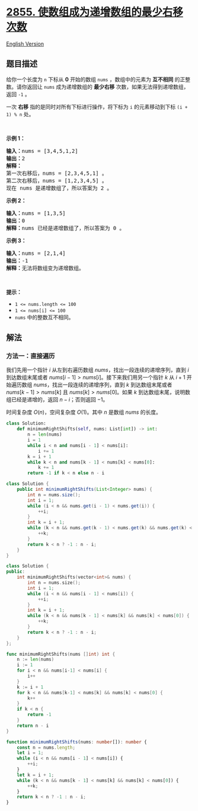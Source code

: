# [2855. 使数组成为递增数组的最少右移次数](https://leetcode.cn/problems/minimum-right-shifts-to-sort-the-array)

[English Version](/solution/2800-2899/2855.Minimum%20Right%20Shifts%20to%20Sort%20the%20Array/README_EN.md)

<!-- tags:数组 -->

<!-- difficulty:简单 -->

## 题目描述

<!-- 这里写题目描述 -->

<p>给你一个长度为 <code>n</code>&nbsp;下标从 <strong>0</strong>&nbsp;开始的数组&nbsp;<code>nums</code>&nbsp;，数组中的元素为&nbsp;<strong>互不相同</strong>&nbsp;的正整数。请你返回让 <code>nums</code>&nbsp;成为递增数组的 <strong>最少右移</strong>&nbsp;次数，如果无法得到递增数组，返回 <code>-1</code>&nbsp;。</p>

<p>一次 <strong>右移</strong>&nbsp;指的是同时对所有下标进行操作，将下标为 <code>i</code>&nbsp;的元素移动到下标&nbsp;<code>(i + 1) % n</code>&nbsp;处。</p>

<p>&nbsp;</p>

<p><strong class="example">示例 1：</strong></p>

<pre>
<b>输入：</b>nums = [3,4,5,1,2]
<b>输出：</b>2
<b>解释：</b>
第一次右移后，nums = [2,3,4,5,1] 。
第二次右移后，nums = [1,2,3,4,5] 。
现在 nums 是递增数组了，所以答案为 2 。
</pre>

<p><strong class="example">示例 2：</strong></p>

<pre>
<b>输入：</b>nums = [1,3,5]
<b>输出：</b>0
<b>解释：</b>nums 已经是递增数组了，所以答案为 0 。</pre>

<p><strong class="example">示例 3：</strong></p>

<pre>
<b>输入：</b>nums = [2,1,4]
<b>输出：</b>-1
<b>解释：</b>无法将数组变为递增数组。
</pre>

<p>&nbsp;</p>

<p><strong>提示：</strong></p>

<ul>
	<li><code>1 &lt;= nums.length &lt;= 100</code></li>
	<li><code>1 &lt;= nums[i] &lt;= 100</code></li>
	<li><code>nums</code>&nbsp;中的整数互不相同。</li>
</ul>

## 解法

### 方法一：直接遍历

我们先用一个指针 $i$ 从左到右遍历数组 $nums$，找出一段连续的递增序列，直到 $i$ 到达数组末尾或者 $nums[i - 1] \gt nums[i]$。接下来我们用另一个指针 $k$ 从 $i + 1$ 开始遍历数组 $nums$，找出一段连续的递增序列，直到 $k$ 到达数组末尾或者 $nums[k - 1] \gt nums[k]$ 且 $nums[k] \gt nums[0]$。如果 $k$ 到达数组末尾，说明数组已经是递增的，返回 $n - i$；否则返回 $-1$。

时间复杂度 $O(n)$，空间复杂度 $O(1)$。其中 $n$ 是数组 $nums$ 的长度。

<!-- tabs:start -->

```python
class Solution:
    def minimumRightShifts(self, nums: List[int]) -> int:
        n = len(nums)
        i = 1
        while i < n and nums[i - 1] < nums[i]:
            i += 1
        k = i + 1
        while k < n and nums[k - 1] < nums[k] < nums[0]:
            k += 1
        return -1 if k < n else n - i
```

```java
class Solution {
    public int minimumRightShifts(List<Integer> nums) {
        int n = nums.size();
        int i = 1;
        while (i < n && nums.get(i - 1) < nums.get(i)) {
            ++i;
        }
        int k = i + 1;
        while (k < n && nums.get(k - 1) < nums.get(k) && nums.get(k) < nums.get(0)) {
            ++k;
        }
        return k < n ? -1 : n - i;
    }
}
```

```cpp
class Solution {
public:
    int minimumRightShifts(vector<int>& nums) {
        int n = nums.size();
        int i = 1;
        while (i < n && nums[i - 1] < nums[i]) {
            ++i;
        }
        int k = i + 1;
        while (k < n && nums[k - 1] < nums[k] && nums[k] < nums[0]) {
            ++k;
        }
        return k < n ? -1 : n - i;
    }
};
```

```go
func minimumRightShifts(nums []int) int {
	n := len(nums)
	i := 1
	for i < n && nums[i-1] < nums[i] {
		i++
	}
	k := i + 1
	for k < n && nums[k-1] < nums[k] && nums[k] < nums[0] {
		k++
	}
	if k < n {
		return -1
	}
	return n - i
}
```

```ts
function minimumRightShifts(nums: number[]): number {
    const n = nums.length;
    let i = 1;
    while (i < n && nums[i - 1] < nums[i]) {
        ++i;
    }
    let k = i + 1;
    while (k < n && nums[k - 1] < nums[k] && nums[k] < nums[0]) {
        ++k;
    }
    return k < n ? -1 : n - i;
}
```

<!-- tabs:end -->

<!-- end -->
